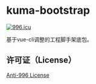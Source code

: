 # kuma-bootstrap

[![996.icu](https://img.shields.io/badge/link-996.icu-red.svg)](https://996.icu)

基于vue-cli调整的工程脚手架底包。

## 许可证（License）

[Anti-996 License](LICENSE)
